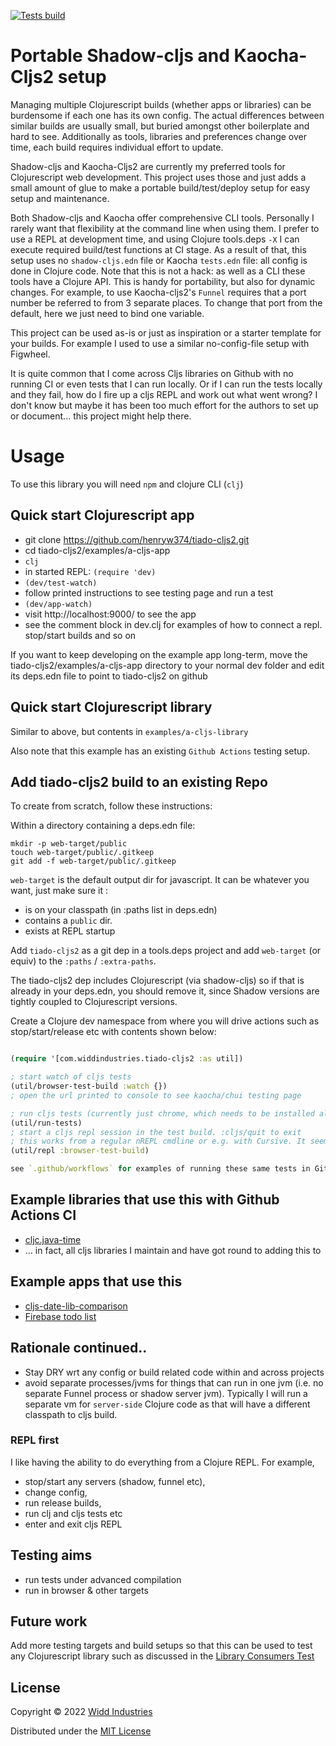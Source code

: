 [![Tests build](https://github.com/henryw374/tiado-cljs2/actions/workflows/tests.yaml/badge.svg)](https://github.com/henryw374/tiado-cljs2/actions/workflows/tests.yaml)

# Portable Shadow-cljs and Kaocha-Cljs2 setup

Managing multiple Clojurescript builds (whether apps or libraries) can be burdensome if each one has its own config. The actual differences between similar builds are usually small, but buried amongst other boilerplate and hard to see. Additionally
as tools, libraries and preferences change over time, each build requires individual effort to update.

Shadow-cljs and Kaocha-Cljs2 are currently my preferred tools for Clojurescript web development. This project uses those and
just adds a small amount of glue to make a portable build/test/deploy setup for easy setup and maintenance.

Both Shadow-cljs and Kaocha offer comprehensive CLI tools. Personally I rarely want that flexibility at the
command line when using them. I prefer to use a REPL at development time, and using Clojure tools.deps `-X` I can execute required build/test functions at CI stage. As a result of that, this setup uses no `shadow-cljs.edn` file or Kaocha `tests.edn` file: all config is done in Clojure code. Note that this is not a hack: as well as a CLI these tools have a Clojure API. This is handy for portability, but also for dynamic changes. For example, to use Kaocha-cljs2's `Funnel` requires
that a port number be referred to from 3 separate places. To change that port from the default, here we just need to bind one variable.  

This project can be used as-is or just as inspiration or a starter template for your builds. For example I used to use a similar no-config-file setup with Figwheel. 

It is quite common that I come across Cljs libraries on Github with no running CI or even tests that I can run locally. Or if I can run the tests locally and they fail, how do I fire up a cljs REPL and work out what went wrong? I don't know but maybe it has been too much effort for the authors to set up or document... this project might help there.

# Usage

To use this library you will need `npm` and clojure CLI (`clj`)

## Quick start Clojurescript app

* git clone https://github.com/henryw374/tiado-cljs2.git
* cd tiado-cljs2/examples/a-cljs-app
* `clj` 
* in started REPL: `(require 'dev)`
* `(dev/test-watch)`
* follow printed instructions to see testing page and run a test
* `(dev/app-watch)`
* visit http://localhost:9000/ to see the app
* see the comment block in dev.clj for examples of how to connect a repl. stop/start builds and so on

If you want to keep developing on the example app long-term, move the tiado-cljs2/examples/a-cljs-app directory to your normal dev folder and edit its deps.edn file to point to tiado-cljs2 on github

## Quick start Clojurescript library

Similar to above, but contents in `examples/a-cljs-library`

Also note that this example has an existing `Github Actions` testing setup.

## Add tiado-cljs2 build to an existing Repo

To create from scratch, follow these instructions:

Within a directory containing a deps.edn file:

```
mkdir -p web-target/public
touch web-target/public/.gitkeep
git add -f web-target/public/.gitkeep
```

`web-target` is the default output dir for javascript. It can be whatever you want, just make sure
it :

* is on your classpath (in :paths list in deps.edn)
* contains a `public` dir.
* exists at REPL startup

Add `tiado-cljs2` as a git dep in a tools.deps project and add `web-target` (or equiv) to the `:paths` / `:extra-paths`.

The tiado-cljs2 dep includes Clojurescript (via shadow-cljs) so if that is already in your deps.edn, you should remove it, since Shadow versions are tightly coupled to Clojurescript versions.


Create a Clojure dev namespace from where you will drive actions such as stop/start/release etc with 
contents shown below:

```clojure 

(require '[com.widdindustries.tiado-cljs2 :as util])

; start watch of cljs tests
(util/browser-test-build :watch {})
; open the url printed to console to see kaocha/chui testing page

; run cljs tests (currently just chrome, which needs to be installed already) from clj REPL
(util/run-tests)
; start a cljs repl session in the test build. :cljs/quit to exit
; this works from a regular nREPL cmdline or e.g. with Cursive. It seems like Vim and Emacs users have to do some further backflips (see for example [lambdaisland REPL guide](https://lambdaisland.com/guides/clojure-repls/clojure-repls#orge15e92d))
(util/repl :browser-test-build)

see `.github/workflows` for examples of running these same tests in Github Actions

```

## Example libraries that use this with Github Actions CI

* [cljc.java-time](https://github.com/henryw374/cljc.java-time)
* ... in fact, all cljs libraries I maintain and have got round to adding this to

## Example apps that use this

* [cljs-date-lib-comparison](https://github.com/henryw374/cljs-date-lib-comparison)
* [Firebase todo list](https://github.com/henryw374/firebase-clojurescript-todo-list)

## Rationale continued..

* Stay DRY wrt any config or build related code within and across projects
* avoid separate processes/jvms for things that can run in one jvm (i.e. no separate Funnel process or shadow server jvm). Typically I will run a separate vm for `server-side` Clojure code as that will have a different classpath to cljs build.

### REPL first

I like having the ability to do everything from a Clojure REPL. For example, 

* stop/start any servers (shadow, funnel etc),
* change config, 
* run release builds, 
* run clj and cljs tests etc
* enter and exit cljs REPL

## Testing aims 

- run tests under advanced compilation
- run in browser & other targets

## Future work 

Add more testing targets and build setups so that this can be used to test any Clojurescript library
such as discussed in the [Library Consumers Test](https://github.com/henryw374/clojurescript-library-consumers-test)

## License

Copyright © 2022 [Widd Industries](http://widdindustries.com/about/)

Distributed under the [MIT License](/LICENSE)


